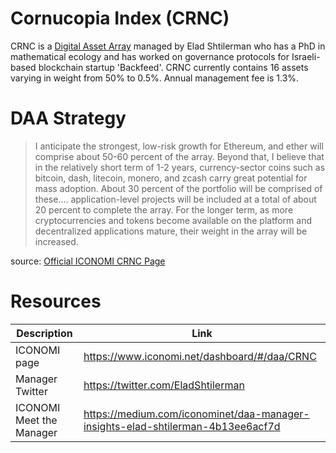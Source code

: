 # Cornucopia Index (CRNC)
CRNC is a [Digital Asset Array](../Digital-Asset-Arrays.md) managed by Elad Shtilerman who has a PhD in mathematical ecology and has worked on governance protocols for Israeli-based blockchain startup 'Backfeed'. CRNC currently contains 16 assets varying in weight from 50% to 0.5%. Annual management fee is 1.3%.

# DAA Strategy
> I anticipate the strongest, low-risk growth for Ethereum, and ether will comprise about 50-60 percent of the array. Beyond that, I believe that in the relatively short term of 1-2 years, currency-sector coins such as bitcoin, dash, litecoin, monero, and zcash carry great potential for mass adoption. About 30 percent of the portfolio will be comprised of these.... application-level projects will be included at a total of about 20 percent to complete the array. For the longer term, as more cryptocurrencies and tokens become available on the platform and decentralized applications mature, their weight in the array will be increased.

source: [Official ICONOMI CRNC Page](https://www.iconomi.net/dashboard/#/daa/CRNC)

# Resources
Description | Link 
---|---
ICONOMI page | https://www.iconomi.net/dashboard/#/daa/CRNC
Manager Twitter | https://twitter.com/EladShtilerman
ICONOMI Meet the Manager | https://medium.com/iconominet/daa-manager-insights-elad-shtilerman-4b13ee6acf7d
